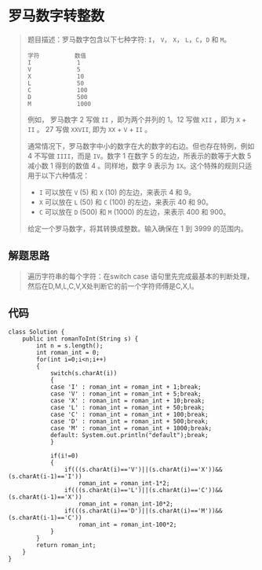# 罗马数字转整数

> 题目描述：罗马数字包含以下七种字符: `I`， `V`， `X`， `L`，`C`，`D` 和 `M`。
>
> ```
> 字符          数值
> I             1
> V             5
> X             10
> L             50
> C             100
> D             500
> M             1000
> ```
>
> 例如， 罗马数字 2 写做 `II` ，即为两个并列的 1。12 写做 `XII` ，即为 `X` + `II` 。 27 写做  `XXVII`, 即为 `XX` + `V` + `II` 。
>
> 通常情况下，罗马数字中小的数字在大的数字的右边。但也存在特例，例如 4 不写做 `IIII`，而是 `IV`。数字 1 在数字 5 的左边，所表示的数等于大数 5 减小数 1 得到的数值 4 。同样地，数字 9 表示为 `IX`。这个特殊的规则只适用于以下六种情况：
>
> - `I` 可以放在 `V` (5) 和 `X` (10) 的左边，来表示 4 和 9。
> - `X` 可以放在 `L` (50) 和 `C` (100) 的左边，来表示 40 和 90。 
> - `C` 可以放在 `D` (500) 和 `M` (1000) 的左边，来表示 400 和 900。
>
> 给定一个罗马数字，将其转换成整数。输入确保在 1 到 3999 的范围内。

## 解题思路

> 遍历字符串的每个字符：在switch case 语句里先完成最基本的判断处理，然后在D,M,L,C,V,X处判断它的前一个字符师傅是C,X,I。

## 代码

~~~
class Solution {
    public int romanToInt(String s) {
        int n = s.length();
		int roman_int = 0;
		for(int i=0;i<n;i++)
		{
			switch(s.charAt(i)) 
			{
			case 'I' : roman_int = roman_int + 1;break;
			case 'V' : roman_int = roman_int + 5;break;
			case 'X' : roman_int = roman_int + 10;break;
			case 'L' : roman_int = roman_int + 50;break;
			case 'C' : roman_int = roman_int + 100;break;
			case 'D' : roman_int = roman_int + 500;break;
			case 'M' : roman_int = roman_int + 1000;break;
			default: System.out.println("default");break;
			}

			if(i!=0)
			{
				if(((s.charAt(i)=='V')||(s.charAt(i)=='X'))&&(s.charAt(i-1)=='I')) 
					roman_int = roman_int-1*2;
				if(((s.charAt(i)=='L')||(s.charAt(i)=='C'))&&(s.charAt(i-1)=='X'))
					roman_int = roman_int-10*2;
				if(((s.charAt(i)=='D')||(s.charAt(i)=='M'))&&(s.charAt(i-1)=='C'))
					roman_int = roman_int-100*2;
			}
		}
		return roman_int;
    }
}
~~~

